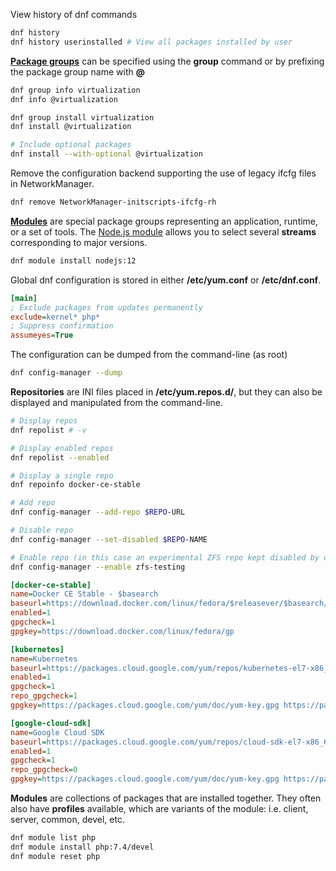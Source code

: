 View history of dnf commands

```sh
dnf history
dnf history userinstalled # View all packages installed by user
```

[**Package groups**](https://docs.fedoraproject.org/en-US/quick-docs/getting-started-with-virtualization/) can be specified using the **group** command or by prefixing the package group name with **@**

```sh
dnf group info virtualization
dnf info @virtualization

dnf group install virtualization
dnf install @virtualization

# Include optional packages
dnf install --with-optional @virtualization
```

Remove the configuration backend supporting the use of legacy ifcfg files in NetworkManager.
```sh
dnf remove NetworkManager-initscripts-ifcfg-rh
```

[**Modules**](https://docs.fedoraproject.org/en-US/modularity/using-modules/) are special package groups representing an application, runtime, or a set of tools. 
The [Node.js module](https://nodejs.org/en/download/package-manager/#centos-fedora-and-red-hat-enterprise-linux) allows you to select several **streams** corresponding to major versions.
```sh
dnf module install nodejs:12
```

Global dnf configuration is stored in either **/etc/yum.conf** or **/etc/dnf.conf**.

```ini
[main]
; Exclude packages from updates permanently
exclude=kernel* php*
; Suppress confirmation
assumeyes=True
```

The configuration can be dumped from the command-line (as root)
```sh
dnf config-manager --dump
```

**Repositories** are INI files placed in  **/etc/yum.repos.d/**, but they can also be displayed and manipulated from the command-line.

```sh title="Repositories"
# Display repos
dnf repolist # -v

# Display enabled repos
dnf repolist --enabled

# Display a single repo
dnf repoinfo docker-ce-stable

# Add repo
dnf config-manager --add-repo $REPO-URL

# Disable repo
dnf config-manager --set-disabled $REPO-NAME

# Enable repo (in this case an experimental ZFS repo kept disabled by default)
dnf config-manager --enable zfs-testing
```

```ini title="Example repos"
[docker-ce-stable]
name=Docker CE Stable - $basearch
baseurl=https://download.docker.com/linux/fedora/$releasever/$basearch/stable
enabled=1
gpgcheck=1
gpgkey=https://download.docker.com/linux/fedora/gp

[kubernetes]
name=Kubernetes
baseurl=https://packages.cloud.google.com/yum/repos/kubernetes-el7-x86_64
enabled=1
gpgcheck=1
repo_gpgcheck=1
gpgkey=https://packages.cloud.google.com/yum/doc/yum-key.gpg https://packages.cloud.google.com/yum/doc/rpm-package-key.gpg

[google-cloud-sdk]
name=Google Cloud SDK
baseurl=https://packages.cloud.google.com/yum/repos/cloud-sdk-el7-x86_64
enabled=1
gpgcheck=1
repo_gpgcheck=0
gpgkey=https://packages.cloud.google.com/yum/doc/yum-key.gpg https://packages.cloud.google.com/yum/doc/rpm-package-key.gpg
```

**Modules** are collections of packages that are installed together.
They often also have **profiles** available, which are variants of the module: i.e. client, server, common, devel, etc.
```sh
dnf module list php
dnf module install php:7.4/devel
dnf module reset php
```
